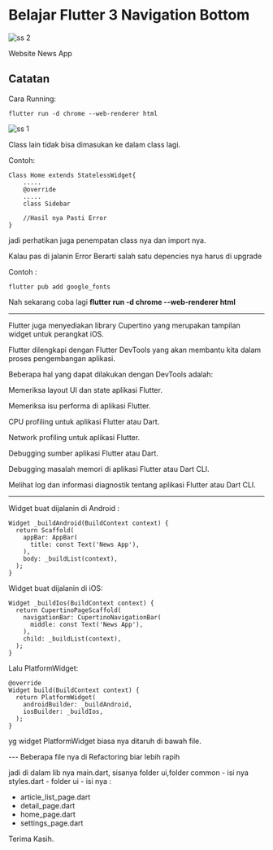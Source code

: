 # Belajar Flutter 3 Navigation Bottom
![ss 2](https://github.com/ihsanunot/Flutter_Web_Satu_Nav/assets/127992374/8a8f5b54-00d8-4087-8f0e-355e4a5b504b)

Website News App

## Catatan

Cara Running:
```
flutter run -d chrome --web-renderer html
```
![ss 1](https://github.com/ihsanunot/Flutter_Web_Satu_Nav/assets/127992374/a72b277d-f5c4-4742-b590-c0dbebe066d5)

Class lain tidak bisa dimasukan ke dalam class lagi.

Contoh:

```
Class Home extends StatelessWidget{
    .....
    @override
    .....
    class Sidebar

    //Hasil nya Pasti Error
}
```

jadi perhatikan juga penempatan class nya dan import nya.

Kalau pas di jalanin Error
Berarti salah satu depencies nya harus di upgrade

Contoh :
```
flutter pub add google_fonts
```

Nah sekarang coba lagi **flutter run -d chrome --web-renderer html**

---

Flutter juga menyediakan library Cupertino yang merupakan tampilan widget untuk perangkat iOS.

Flutter dilengkapi dengan Flutter DevTools yang akan membantu kita dalam proses pengembangan aplikasi.

Beberapa hal yang dapat dilakukan dengan DevTools adalah:

Memeriksa layout UI dan state aplikasi Flutter.

Memeriksa isu performa di aplikasi Flutter.

CPU profiling untuk aplikasi Flutter atau Dart.

Network profiling untuk aplikasi Flutter.

Debugging sumber aplikasi Flutter atau Dart.

Debugging masalah memori di aplikasi Flutter atau Dart CLI.

Melihat log dan informasi diagnostik tentang aplikasi Flutter atau Dart CLI.

---

Widget buat dijalanin di Android :
```
Widget _buildAndroid(BuildContext context) {
  return Scaffold(
    appBar: AppBar(
      title: const Text('News App'),
    ),
    body: _buildList(context),
  );
}
```

Widget buat dijalanin di iOS:
```
Widget _buildIos(BuildContext context) {
  return CupertinoPageScaffold(
    navigationBar: CupertinoNavigationBar(
      middle: const Text('News App'),
    ),
    child: _buildList(context),
  );
}
```

Lalu PlatformWidget:
```
@override
Widget build(BuildContext context) {
  return PlatformWidget(
    androidBuilder: _buildAndroid,
    iosBuilder: _buildIos,
  );
}
```

yg widget PlatformWidget biasa nya ditaruh di bawah file.

--- Beberapa file nya di Refactoring biar lebih rapih

jadi di dalam lib nya main.dart, sisanya folder ui,folder common - isi nya styles.dart - folder ui - isi nya :
- article_list_page.dart
- detail_page.dart
- home_page.dart
- settings_page.dart



Terima Kasih.
